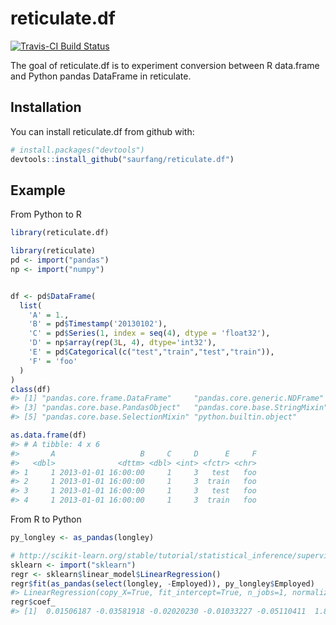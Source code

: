 
<!-- README.md is generated from README.Rmd. Please edit that file -->
reticulate.df
=============

[![Travis-CI Build Status](https://travis-ci.org/saurfang/reticulate.df.svg?branch=master)](https://travis-ci.org/saurfang/reticulate.df)

The goal of reticulate.df is to experiment conversion between R data.frame and Python pandas DataFrame in reticulate.

Installation
------------

You can install reticulate.df from github with:

``` r
# install.packages("devtools")
devtools::install_github("saurfang/reticulate.df")
```

Example
-------

From Python to R

``` r
library(reticulate.df)

library(reticulate)
pd <- import("pandas")
np <- import("numpy")


df <- pd$DataFrame(
  list(
    'A' = 1.,
    'B' = pd$Timestamp('20130102'),
    'C' = pd$Series(1, index = seq(4), dtype = 'float32'),
    'D' = np$array(rep(3L, 4), dtype='int32'),
    'E' = pd$Categorical(c("test","train","test","train")),
    'F' = 'foo'
  )
)
class(df)
#> [1] "pandas.core.frame.DataFrame"     "pandas.core.generic.NDFrame"    
#> [3] "pandas.core.base.PandasObject"   "pandas.core.base.StringMixin"   
#> [5] "pandas.core.base.SelectionMixin" "python.builtin.object"

as.data.frame(df)
#> # A tibble: 4 x 6
#>       A                   B     C     D      E     F
#>   <dbl>              <dttm> <dbl> <int> <fctr> <chr>
#> 1     1 2013-01-01 16:00:00     1     3   test   foo
#> 2     1 2013-01-01 16:00:00     1     3  train   foo
#> 3     1 2013-01-01 16:00:00     1     3   test   foo
#> 4     1 2013-01-01 16:00:00     1     3  train   foo
```

From R to Python

``` r
py_longley <- as_pandas(longley)

# http://scikit-learn.org/stable/tutorial/statistical_inference/supervised_learning.html#linear-regression
sklearn <- import("sklearn")
regr <- sklearn$linear_model$LinearRegression()
regr$fit(as_pandas(select(longley, -Employed)), py_longley$Employed)
#> LinearRegression(copy_X=True, fit_intercept=True, n_jobs=1, normalize=False)
regr$coef_
#> [1]  0.01506187 -0.03581918 -0.02020230 -0.01033227 -0.05110411  1.82915146
```
